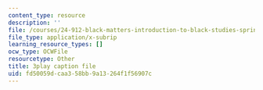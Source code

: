 ```yaml
---
content_type: resource
description: ''
file: /courses/24-912-black-matters-introduction-to-black-studies-spring-2017/fd50059dcaa358bb9a13264f1f56907c_yqE5O1ef1wY.vtt
file_type: application/x-subrip
learning_resource_types: []
ocw_type: OCWFile
resourcetype: Other
title: 3play caption file
uid: fd50059d-caa3-58bb-9a13-264f1f56907c
---
```

